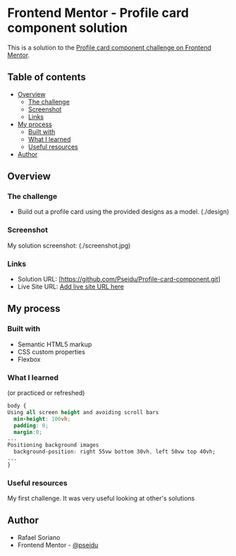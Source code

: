 # Frontend Mentor - Profile card component solution

This is a solution to the [Profile card component challenge on Frontend Mentor](https://www.frontendmentor.io/challenges/profile-card-component-cfArpWshJ).

## Table of contents

- [Overview](#overview)
  - [The challenge](#the-challenge)
  - [Screenshot](#screenshot)
  - [Links](#links)
- [My process](#my-process)
  - [Built with](#built-with)
  - [What I learned](#what-i-learned)
  - [Useful resources](#useful-resources)
- [Author](#author)

## Overview

### The challenge
- Build out a profile card using the provided designs as a model. (./design)

### Screenshot
My solution screenshot:
(./screenshot.jpg)

### Links
- Solution URL: [https://github.com/Pseidu/Profile-card-component.git]
- Live Site URL: [Add live site URL here](https://your-live-site-url.com)

## My process

### Built with
- Semantic HTML5 markup
- CSS custom properties
- Flexbox

### What I learned
(or practiced or refreshed)

```css
body {
Using all screen height and avoiding scroll bars
  min-height: 100vh;
  padding: 0;
  margin:0;
...
Positioning background images
  background-position: right 55vw bottom 30vh, left 50vw top 40vh;
...
}
```

### Useful resources
My first challenge. It was very useful looking at other's solutions

## Author
- Rafael Soriano
- Frontend Mentor - [@pseidu](https://www.frontendmentor.io/profile/pseidu)
